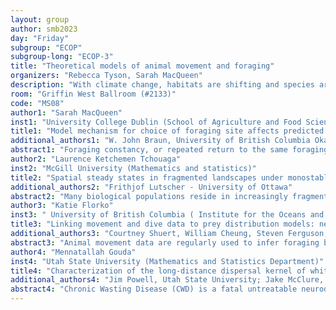 ```yaml
---
layout: group
author: smb2023
day: "Friday"
subgroup: "ECOP"
subgroup-long: "ECOP-3"
title: "Theoretical models of animal movement and foraging"
organizers: "Rebecca Tyson, Sarah MacQueen"
description: "With climate change, habitats are shifting and species are therefore compelled to adjust their ranges in order to survive. In order to understand the parameters of these adjustments, it is necessary to understand how organisms move in response to the landscape and the distribution of resources there. In this minisymposium, we will explore models of animal movement and foraging in heterogeneous landscapes, with a special focus on the effect of memory."
room: "Griffin West Ballroom (#2133)"
code: "MS08"
author1: "Sarah MacQueen"
inst1: "University College Dublin (School of Agriculture and Food Science)"
title1: "Model mechanism for choice of foraging site affects predicted pollination services"
additional_authors1: "W. John Braun, University of British Columbia Okanagan; R.C. Tyson, University of British Columbia Okanagan"
abstract1: "Foraging constancy, or repeated return to the same foraging location, is an important aspect of bumble bee behaviour, and should therefore be an important consideration when using modeling to predict the pollination services provided by bumble bees.  However, it is unknown exactly how bumble bees select their foraging sites, and most modelling studies do not account for this uncertainty.  We use an individual based model to explore how predicted pollination services and bee fitness change under different foraging site selection mechanisms.  We considered two different site-searching methods (random and more realistic exploration behaviour) and four different site-selection metrics (random, minimal distance, maximal wild flower density, maximal net rate of energy return) in an agricultural landscape containing wildflower, crop (in bloom), and empty (no resource) patches.  We find that site-selection metric has a greater impact on crop pollination services and bee fitness than either site-searching method or landscape characteristics.  Site-selection based on maximising the net rate of energy return leads to both the highest crop pollination services and the longest foraging trips.  We find that the percent of crop fields visited, amount of time spent foraging, number of foraging sites located in crops, and the number of flowers visited may be used to determine how real bees select their foraging sites."
author2: "Laurence Ketchemen Tchouaga"
inst2: "McGill University (Mathematics and statistics)"
title2: "Spatial steady states in fragmented landscapes under monostable and bistable growth dynamics"
additional_authors2: "Frithjof Lutscher - University of Ottawa"
abstract2: "Many biological populations reside in increasingly fragmented landscapes, where habitat quality may change abruptly in space. A reaction-diffusion model for a single species population which propagates in a heterogeneous landscape in a one-dimensional space is presented. The landscape is composed of two homogeneous adjacent patches with different diffusivities and net growth functions (monostable and bistable). A coupling interface condition between the two patches is involved. We consider various combinations of the reaction term and establish the existence, uniqueness and—in some cases—global asymptotic stability of a positive steady state. We classify the shape of these states depending on movement behaviour and clarify the role of movement in this context. We also give an answer to the following ecological question: how can the total population abundance at a steady state exceed the total carrying capacity? The analysis of the model with a bistable net growth function on one of the two patches yields a rich and interesting structure of steady states. Under certain parameter conditions, some of these states are amenable to explicit stability calculations. These yield insights into the possible bifurcations that can occur in our system. Numerical simulations reveal fold bifurcations."
author3: "Katie Florko"
inst3: " University of British Columbia ( Institute for the Oceans and Fisheries)"
title3: "Linking movement and dive data to prey distribution models: new insights in foraging behaviour and potential pitfalls of movement analyses"
additional_authors3: "Courtney Shuert, William Cheung, Steven Ferguson, Ian Jonsen, David Rosen, U Rashid Sumaila, Travis Tai, David Yurkowski, Marie Auger-Methe"
abstract3: "Animal movement data are regularly used to infer foraging behaviour and relationships to environmental characteristics, often to help identify critical habitat. To characterize foraging, movement models make a set of assumptions rooted in theory, for example, time spent foraging in an area increases with higher prey density. We assessed the validity of these assumptions by associating horizontal movement and diving of satellite-telemetered ringed seals (Pusa hispida)—an opportunistic predator—in Hudson Bay, Canada, to modelled prey data and environmental proxies. Modelled prey biomass data performed better than their environmental proxies (e.g., sea surface temperature) for explaining seal movement; however movement was not related to foraging effort. Counter to theory, seals appeared to forage more in areas with relatively lower prey diversity and biomass, potentially due to reduced foraging efficiency in those areas. Our study highlights the need to validate movement analyses with prey data to effectively estimate the relationship between prey availability and foraging behaviour."
author4: "Mennatallah Gouda"
inst4: "Utah State University (Mathematics and Statistics Department)"
title4: "Characterization of the long-distance dispersal kernel of white-tailed deer and evaluating its impact on chronic wasting disease spread in Wisconsin"
additional_authors4: "Jim Powell, Utah State University; Jake McClure, Utah State University"
abstract4: "Chronic Wasting Disease (CWD) is a fatal untreatable neurodegenerative disease that infects cervids. It is highly contagious and caused by abnormal malfunction and assembly of the normal cellular prion proteins (PrPC) into aggregation-prone prions (PrPSc). Centers for Disease Control and prevention (CDC) report that the prevalence of CWD in free-ranging deer in the US is still relatively low. However, in several states the infection rates exceed 1 deer in 10. Cervids may uptake CWD prions from direct interaction with infected individuals or from the environment. Infected individuals shed prions into the environment through feces, urine, saliva or carcass, and long-distance dispersal of infected deer poses a danger of spreading CWD to new regions. We propose an Integrodifference Model (IDE) to capture CWD dynamics and the consequences of long-distance dispersal behavior of White-Tailed Deer (WTD, Odocoileus virginianus). Currently there are no dispersal kernels available to describe the long-distance dispersal behavior of WTD juveniles. Our aim is to characterize long-distance dispersal of WTD juveniles and assess how it may affect CWD spread. We introduce a long-distance dispersal model, based on a diffusion-settling seed transport by vertebrates, accommodating a variety of hypothetical dispersal behaviors of WTD. Four kernels were obtained by solving 2D diffusion-settling Partial Differential Equation (PDE) models and approximating using Laplace’s method. We parameterized the kernels with GPS collar data collected in Wisconsin, US. Using a Maximum Likelihood Estimation (MLE) approach, we fitted the model parameters, and assessed model fits using the Bayesian Information Criterion (BIC). Sensitivity of results was determined using nonparametric bootstrapping and the impact of long-distance dispersal on CWD spread was quantified using the IDE model. A Holling type III settling rate function resulted in the most supported long-distance dispersal kernel reflecting deer preference to not settle down soon after they start dispersal. Our results will assist CWD management facilities in controlling disease spread."
---
```

